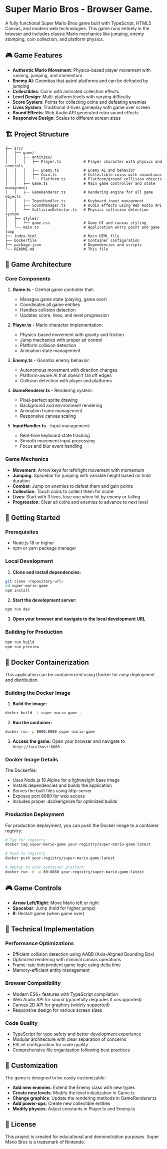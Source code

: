 # Super Mario Bros - Browser Game.

A fully functional Super Mario Bros game built with TypeScript, HTML5 Canvas, and modern web technologies. This game runs entirely in the browser and includes classic Mario mechanics like jumping, enemy stomping, coin collection, and platform physics.

## 🎮 Game Features

- **Authentic Mario Movement**: Physics-based player movement with running, jumping, and momentum
- **Enemy AI**: Goombas that patrol platforms and can be defeated by jumping
- **Collectibles**: Coins with animated collection effects
- **Level Design**: Multi-platform levels with varying difficulty
- **Score System**: Points for collecting coins and defeating enemies
- **Lives System**: Traditional 3-lives gameplay with game over screen
- **Sound Effects**: Web Audio API generated retro sound effects
- **Responsive Design**: Scales to different screen sizes

## 🏗️ Project Structure

```
├── src/
│   ├── game/
│   │   ├── entities/
│   │   │   ├── Player.ts          # Player character with physics and controls
│   │   │   ├── Enemy.ts           # Enemy AI and behavior
│   │   │   ├── Coin.ts            # Collectible coins with animations
│   │   │   └── Platform.ts        # Platform/ground collision objects
│   │   ├── Game.ts                # Main game controller and state management
│   │   ├── GameRenderer.ts        # Rendering engine for all game objects
│   │   ├── InputHandler.ts        # Keyboard input management
│   │   ├── SoundManager.ts        # Audio effects using Web Audio API
│   │   └── CollisionDetector.ts   # Physics collision detection system
│   ├── styles/
│   │   └── game.css               # Game UI and canvas styling
│   └── main.ts                    # Application entry point and game loop
├── index.html                     # Main HTML file
├── Dockerfile                     # Container configuration
├── package.json                   # Dependencies and scripts
└── README.md                      # This file
```

## 🎯 Game Architecture

### Core Components

1. **Game.ts** - Central game controller that:
   - Manages game state (playing, game over)
   - Coordinates all game entities
   - Handles collision detection
   - Updates score, lives, and level progression

2. **Player.ts** - Mario character implementation:
   - Physics-based movement with gravity and friction
   - Jump mechanics with proper air control
   - Platform collision detection
   - Animation state management

3. **Enemy.ts** - Goomba enemy behavior:
   - Autonomous movement with direction changes
   - Platform-aware AI that doesn't fall off edges
   - Collision detection with player and platforms

4. **GameRenderer.ts** - Rendering system:
   - Pixel-perfect sprite drawing
   - Background and environment rendering
   - Animation frame management
   - Responsive canvas scaling

5. **InputHandler.ts** - Input management:
   - Real-time keyboard state tracking
   - Smooth movement input processing
   - Focus and blur event handling

### Game Mechanics

- **Movement**: Arrow keys for left/right movement with momentum
- **Jumping**: Spacebar for jumping with variable height based on hold duration
- **Combat**: Jump on enemies to defeat them and gain points
- **Collection**: Touch coins to collect them for score
- **Lives**: Start with 3 lives, lose one when hit by enemy or falling
- **Progression**: Clear all coins and enemies to advance to next level

## 🚀 Getting Started

### Prerequisites
- Node.js 18 or higher
- npm or yarn package manager

### Local Development

1. **Clone and install dependencies:**
```bash
git clone <repository-url>
cd super-mario-game
npm install
```

2. **Start the development server:**
```bash
npm run dev
```

3. **Open your browser and navigate to the local development URL**

### Building for Production

```bash
npm run build
npm run preview
```

## 🐳 Docker Containerization

This application can be containerized using Docker for easy deployment and distribution.

### Building the Docker Image

1. **Build the image:**
```bash
docker build -t super-mario-game .
```

2. **Run the container:**
```bash
docker run -p 8080:8080 super-mario-game
```

3. **Access the game:**
Open your browser and navigate to `http://localhost:8080`

### Docker Image Details

The Dockerfile:
- Uses Node.js 18 Alpine for a lightweight base image
- Installs dependencies and builds the application
- Serves the built files using http-server
- Exposes port 8080 for web access
- Includes proper .dockerignore for optimized builds

### Production Deployment

For production deployment, you can push the Docker image to a container registry:

```bash
# Tag for registry
docker tag super-mario-game your-registry/super-mario-game:latest

# Push to registry
docker push your-registry/super-mario-game:latest

# Deploy to your container platform
docker run -d -p 80:8080 your-registry/super-mario-game:latest
```

## 🎮 Game Controls

- **Arrow Left/Right**: Move Mario left or right
- **Spacebar**: Jump (hold for higher jumps)
- **R**: Restart game (when game over)

## 🔧 Technical Implementation

### Performance Optimizations
- Efficient collision detection using AABB (Axis-Aligned Bounding Box)
- Optimized rendering with minimal canvas operations
- Frame-rate independent game logic using delta time
- Memory-efficient entity management

### Browser Compatibility
- Modern ES6+ features with TypeScript compilation
- Web Audio API for sound (gracefully degrades if unsupported)
- Canvas 2D API for graphics (widely supported)
- Responsive design for various screen sizes

### Code Quality
- TypeScript for type safety and better development experience
- Modular architecture with clear separation of concerns
- ESLint configuration for code quality
- Comprehensive file organization following best practices

## 🎨 Customization

The game is designed to be easily customizable:

- **Add new enemies**: Extend the Enemy class with new types
- **Create new levels**: Modify the level initialization in Game.ts
- **Change graphics**: Update the rendering methods in GameRenderer.ts
- **Add power-ups**: Create new collectible entities
- **Modify physics**: Adjust constants in Player.ts and Enemy.ts

## 📝 License

This project is created for educational and demonstration purposes. Super Mario Bros is a trademark of Nintendo.
